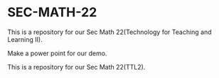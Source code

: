 # SEC-MATH-22

This is a repository for our Sec Math 22(Technology for Teaching and Learning II).

Make a power point for our demo.



This is a repository for our Sec Math 22(TTL2).

